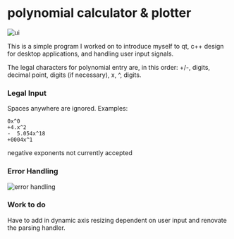 # polynomial calculator & plotter

![ui](https://raw.githubusercontent.com/NickJoannette/qt-poly-calc/master/polycalc.PNG?token=AK7AUQTA66LB4KDEJEOA3H25LQORK)

This is a simple program I worked on to introduce myself to qt, c++ design for desktop applications, and handling user input signals.

The legal characters for polynomial entry are, in this order: +/-, digits, decimal point, digits (if necessary), x, ^, digits.
### Legal Input
Spaces anywhere are ignored.
Examples:
```
0x^0 
+4.x^2
-  5.054x^18
+0004x^1
```
negative exponents not currently accepted


### Error Handling

![error handling](https://raw.githubusercontent.com/NickJoannette/qt-poly-calc/master/mayimp.PNG)

### Work to do
Have to add in dynamic axis resizing dependent on user input and renovate the parsing handler.
